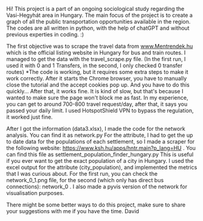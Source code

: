 Hi! This project is a part of an ongoing sociological study regarding the Vasi-Hegyhát area in Hungary.
The main focus of the project is to create a graph of all the public transportation opportunities available in the region. 
The codes are all written in python, with the help of chatGPT and without previous experties in coding. :) 

The first objective was to scrape the travel data from www.Mentrendek.hu which is the official listing website in Hungary for bus and train routes. I managed to get the data with the travel_scrape.py file. (In the first run, I used it with 0 and 1 Transfers, in the second, I only checked 0 transfer routes)
*The code is working, but it requires some extra steps to make it work correctly. After it starts the Chrome browser, you have to manually close the tutorial and the accept cookies pop up. And you have to do this quickly...
After that, it works fine. It is kind of slow, but that's because I wanted to make sure the page won't block me as fast. In my experience, you can get to around 700-800 travel request/day, after that, it says you passed your daily limit.
I used HotspotShield VPN to bypass the regulation, it worked just fine.

After I got the information (data3.xlsx), I made the code for the network analysis. You can find it as network.py 
For the attribute, I had to get the up to date data for the populations of each settlement, so I made a scraper for the following website: https://www.ksh.hu/apps/hntr.main?p_lang=HU . You can find this file as settlement_population_finder_hungary.py
This is useful if you ever want to get the exact population of a city in Hungary.
I used the excel output for the attribute (city_population), and implemented the metrics that I was curious about. For the first run, you can check the network_0_1.png file, for the second (which only has direct bus connections): network_0 .
I also made a pyvis version of the network for visualisation purposes.

There might be some better ways to do this project, make sure to share your suggestions with me if you have the time.
David


